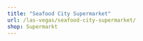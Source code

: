 ```yaml
---
title: "Seafood City Supermarket"
url: /las-vegas/seafood-city-supermarket/
shop: Supermarkt
---
```

